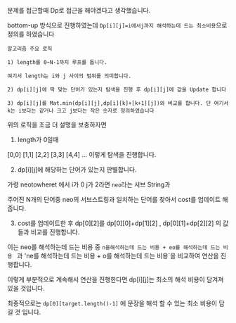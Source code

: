 문제를 접근할때 Dp로 접근을 해야겠다고 생각했습니다.

bottom-up 방식으로 진행하였는데 `Dp[i][j]=i에서j까지 해석하는데 드는 최소비용`으로 정의를 하였습니다

```
알고리즘 주요 로직

1) length를 0~N-1까지 루프를 돕니다.

여기서 length는 i와 j 사이의 범위를 의미합니다.

2) dp[i][j]에 딱 맞는 단어가 있는지 탐색을 진행 후 dp[i][j]에 값을 Update 합니다

3) dp[i][j]를 Mat.min(dp[i][j],dp[i][k]+[k+1][j])와 비교를 합니다. 단 여기서 k는 i보다는 같거나 크고 j보다는 작은 숫자로 정의하였습니다

```

위의 로직을 조금 더 설명을 보충하자면 

1) length가 0일때 

[0,0] [1,1] [2,2] [3,3] [4,4] ... 이렇게 탐색을 진행합니다.

2) dp[i][j]에 해당하는 단어가 있는지 판별합니다.

가령 neotowheret 에서 i가 0 j가 2라면 `neo`라는 서브 String과

주어진 N개의 단어중 neo의 서브스트링과 일치하는 단어를 찾아서 cost를 업데이트 해줍니다.


3) cost를 업데이트한 후 dp[0][2]를 dp[0][0]+dp[1][2] , dp[0][1]+dp[2][2] 의 값들과 비교를 진행합니다.

이는 neo를 해석하는데 드는 비용 중 `n을해석하는데 드는 비용 + eo를 해석하는데 드는 비용 ` 과 'ne를 해석하는데 드는 비용 + o를 해석하는데 드는 비용`을 비교하여 연산을 진행합니다.

이렇게 부분적으로 계속해서 연산을 진행한다면 dp[i][j]는 최소의 해석 비용이 담겨져 있을 것입니다.

최종적으로는 `dp[0][target.length()-1]` 에 문장을 해석 할 수 있는 최소 비용이 담길 것 입니다.